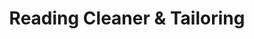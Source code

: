---
title: "Reading Cleaner & Tailoring"
url: /reading/reading-cleaner-und-tailoring/
shop: Wäscherei
---